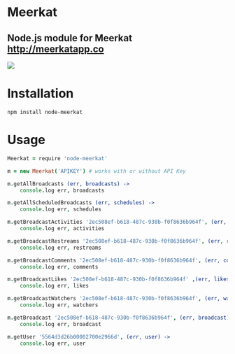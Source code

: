 # Meerkat
## Node.js module for Meerkat http://meerkatapp.co
<a href="https://nodei.co/npm/node-meerkat/"><img src="https://nodei.co/npm/node-meerkat.png?downloads=true&stars=true"></a>
# Installation
`npm install node-meerkat`

# Usage

```coffeescript
Meerkat = require 'node-meerkat'

m = new Meerkat('APIKEY') # works with or without API Key

m.getAllBroadcasts (err, broadcasts) ->
	console.log err, broadcasts

m.getAllScheduledBroadcasts (err, schedules) ->
	console.log err, schedules

m.getBroadcastActivities '2ec508ef-b618-487c-930b-f0f8636b964f', (err, activities) ->
	console.log err, activities

m.getBroadcastRestreams '2ec508ef-b618-487c-930b-f0f8636b964f', (err, restreams) ->
	console.log err, restreams

m.getBroadcastComments '2ec508ef-b618-487c-930b-f0f8636b964f', (err, comments) ->
	console.log err, comments

m.getBroadcastLikes '2ec508ef-b618-487c-930b-f0f8636b964f' ,(err, likes) ->
	console.log err, likes

m.getBroadcastWatchers '2ec508ef-b618-487c-930b-f0f8636b964f', (err, watchers) ->
	console.log err, watchers

m.getBroadcast '2ec508ef-b618-487c-930b-f0f8636b964f', (err, broadcast) ->
	console.log err, broadcast

m.getUser '5564d3d26b00002700e2966d', (err, user) ->
	console.log err, user
```

